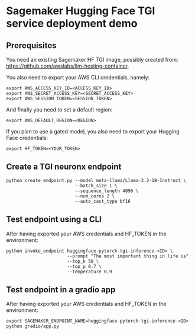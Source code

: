 # Sagemaker Hugging Face TGI service deployment demo

## Prerequisites

You need an existing Sagemaker HF TGI image, possibly created from: https://github.com/awslabs/llm-hosting-container.

You also need to export your AWS CLI credentials, namely:

```
export AWS_ACCESS_KEY_ID=<ACCESS_KEY_ID>
export AWS_SECRET_ACCESS_KEY=<SECRET_ACCESS_KEY>
export AWS_SESSION_TOKEN=<SESSION_TOKEN>
```

And finally you need to set a default region:

```
export AWS_DEFAULT_REGION=<REGION>
```

If you plan to use a gated model, you also need to export your Hugging Face credentials:

```
export HF_TOKEN=<YOUR_TOKEN>
```

## Create a TGI neuronx endpoint

```
python create_endpoint.py --model meta-llama/Llama-3.2-1B-Instruct \
                          --batch_size 1 \
                          --sequence_length 4096 \
                          --num_cores 2 \
                          --auto_cast_type bf16
```

## Test endpoint using a CLI

After having exported your AWS credentials and HF_TOKEN in the environment:

```
python invoke_endpoint huggingface-pytorch-tgi-inference-<ID> \
                       --prompt "The most important thing in life is"
                       --top_k 50 \
                       --top_p 0.7 \
                       --temperature 0.9
```

## Test endpoint in a gradio app

After having exported your AWS credentials and HF_TOKEN in the environment:

```
export SAGEMAKER_ENDPOINT_NAME=huggingface-pytorch-tgi-inference-<ID>
python gradio/app.py
```

